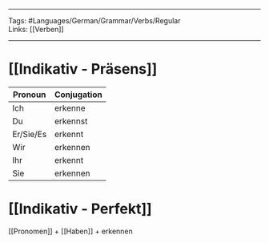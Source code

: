 ___
Tags: #Languages/German/Grammar/Verbs/Regular  
Links: [[Verben]]
___
# [[Indikativ - Präsens]]
Pronoun|Conjugation
------------ | ------------
Ich | erkenne
Du | erkennst
Er/Sie/Es | erkennt
Wir | erkennen
Ihr | erkennt
Sie | erkennen


# [[Indikativ - Perfekt]]
[[Pronomen]] + [[Haben]] + erkennen